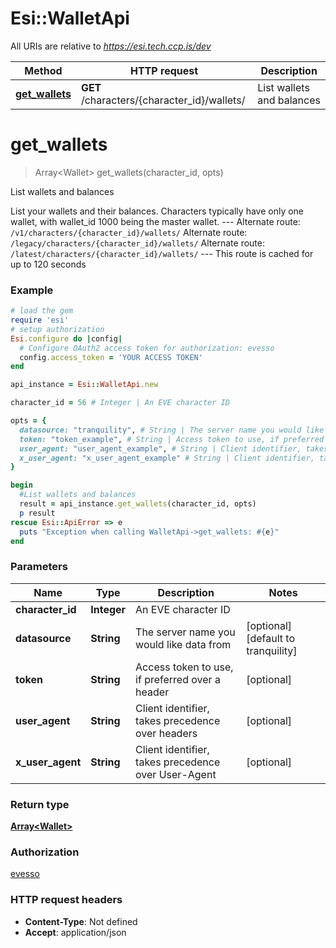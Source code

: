 # Esi::WalletApi

All URIs are relative to *https://esi.tech.ccp.is/dev*

Method | HTTP request | Description
------------- | ------------- | -------------
[**get_wallets**](WalletApi.md#get_wallets) | **GET** /characters/{character_id}/wallets/ | List wallets and balances


# **get_wallets**
> Array&lt;Wallet&gt; get_wallets(character_id, opts)

List wallets and balances

List your wallets and their balances. Characters typically have only one wallet, with wallet_id 1000 being the master wallet.  ---  Alternate route: `/v1/characters/{character_id}/wallets/`  Alternate route: `/legacy/characters/{character_id}/wallets/`  Alternate route: `/latest/characters/{character_id}/wallets/`   ---  This route is cached for up to 120 seconds

### Example
```ruby
# load the gem
require 'esi'
# setup authorization
Esi.configure do |config|
  # Configure OAuth2 access token for authorization: evesso
  config.access_token = 'YOUR ACCESS TOKEN'
end

api_instance = Esi::WalletApi.new

character_id = 56 # Integer | An EVE character ID

opts = { 
  datasource: "tranquility", # String | The server name you would like data from
  token: "token_example", # String | Access token to use, if preferred over a header
  user_agent: "user_agent_example", # String | Client identifier, takes precedence over headers
  x_user_agent: "x_user_agent_example" # String | Client identifier, takes precedence over User-Agent
}

begin
  #List wallets and balances
  result = api_instance.get_wallets(character_id, opts)
  p result
rescue Esi::ApiError => e
  puts "Exception when calling WalletApi->get_wallets: #{e}"
end
```

### Parameters

Name | Type | Description  | Notes
------------- | ------------- | ------------- | -------------
 **character_id** | **Integer**| An EVE character ID | 
 **datasource** | **String**| The server name you would like data from | [optional] [default to tranquility]
 **token** | **String**| Access token to use, if preferred over a header | [optional] 
 **user_agent** | **String**| Client identifier, takes precedence over headers | [optional] 
 **x_user_agent** | **String**| Client identifier, takes precedence over User-Agent | [optional] 

### Return type

[**Array&lt;Wallet&gt;**](Wallet.md)

### Authorization

[evesso](../../new/README.md#evesso)

### HTTP request headers

 - **Content-Type**: Not defined
 - **Accept**: application/json



